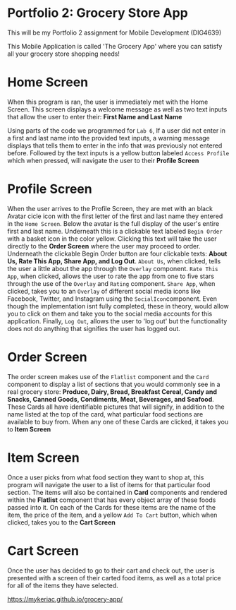 # Portfolio 2: Grocery Store App
This will be my Portfolio 2 assignment for Mobile Development (DIG4639)

This Mobile Application is called 'The Grocery App' where you can satisfy all your grocery store shopping needs!

# Home Screen
When this program is ran, the user is immediately met with the Home Screen. This screen displays a welcome message as well as two text inputs that allow the user to enter their: **First Name and Last Name**

Using parts of the code we programmed for `Lab 6`, If a user did not enter in a first and last name into the provided text inputs, a warning message displays that tells them to enter in the info that was previously not entered before. Followed by the text inputs is a yellow button labeled `Access Profile` which when pressed, will navigate the user to their **Profile Screen**

# Profile Screen
When the user arrives to the Profile Screen, they are met with an black Avatar cicle icon with the first letter of the first and last name they entered in the `Home Screen`. Below the avatar is the full display of the user's entire first and last name. Underneath this is a clickable text labeled `Begin Order` with a basket icon in the color yellow. Clicking this text will take the user directly to the **Order Screen** where the user may proceed to order. Underneath the clickable Begin Order button are four clickable texts: **About Us, Rate This App, Share App, and Log Out**. `About Us`, when clicked, tells the user a little about the app through the `Overlay` component. `Rate This App`, when clicked, allows the user to rate the app from one to five stars through the use of the `Overlay` and `Rating` component. `Share App`, when clicked, takes you to an `Overlay` of different social media icons like Facebook, Twitter, and Instagram using the `SocialIcon`component. Even though the implementation isnt fully completed, these in theory, would allow you to click on them and take you to the social media accounts for this application. Finally, `Log Out`, allows the user to 'log out' but the functionality does not do anything that signifies the user has logged out. 

# Order Screen
The order screen makes use of the `Flatlist` component and the `Card` component to display a list of sections that you would commonly see in a real grocery store: **Produce, Dairy, Bread, Breakfast Cereal, Candy and Snacks, Canned Goods, Condiments, Meat, Beverages, and Seafood**. These Cards all have identifiable pictures that will signify, in addition to the name listed at the top of the card, what particular food sections are available to buy from. When any one of these Cards are clicked, it takes you to **Item Screen**

# Item Screen
Once a user picks from what food section they want to shop at, this program will navigate the user to a list of items for that particular food section. The items will also be contained in **Card** components and rendered within the **Flatlist** component that has every object array of these foods passed into it. On each of the Cards for these items are the name of the item, the price of the item, and a yellow `Add To Cart` button, which when clicked, takes you to the **Cart Screen**

# Cart Screen
Once the user has decided to go to their cart and check out, the user is presented with a screen of their carted food items, as well as a total price for all of the items they have selected.

https://mykeriac.github.io/grocery-app/
